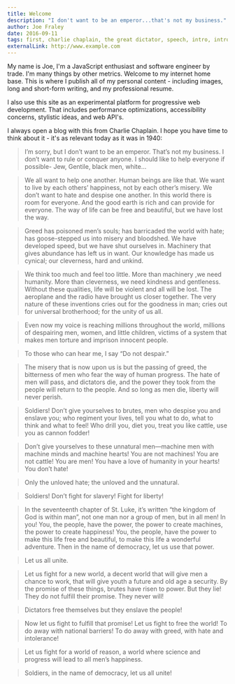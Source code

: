 ```yaml
---
title: Welcome
description: "I don't want to be an emperor...that's not my business."
author: Joe Fraley
date: 2016-09-11
tags: first, charlie chaplain, the great dictator, speech, intro, introduction
externalLink: http://www.example.com
---
```

My name is Joe, I'm a JavaScript enthusiast and software engineer by trade. I'm many things by other metrics. Welcome to my internet home base. This is where I publish all of my personal content - including images, long and short-form writing, and my professional resume.

I also use this site as an experimental platform for progressive web development. That includes performance optimizations, accessibility concerns, stylistic ideas, and web API's.

I always open a blog with this from Charlie Chaplain. I hope you have time to think about it - it's as relevant today as it was in 1940:

> I’m sorry, but I don’t want to be an emperor. That’s not my business. I don’t want to rule or conquer anyone. I should like to help everyone if possible- Jew, Gentile, black men, white…

> We all want to help one another. Human beings are like that. We want to live by each others’ happiness, not by each other’s misery. We don’t want to hate and despise one another. In this world there is room for everyone. And the good earth is rich and can provide for everyone. The way of life can be free and beautiful, but we have lost the way.

> Greed has poisoned men’s souls; has barricaded the world with hate; has goose-stepped us into misery and bloodshed. We have developed speed, but we have shut ourselves in. Machinery that gives abundance has left us in want. Our knowledge has made us cynical; our cleverness, hard and unkind.

> We think too much and feel too little. More than machinery ,we need humanity. More than cleverness, we need kindness and gentleness. Without these qualities, life will be violent and all will be lost. The aeroplane and the radio have brought us closer together. The very nature of these inventions cries out for the goodness in man; cries out for universal brotherhood; for the unity of us all.

> Even now my voice is reaching millions throughout the world, millions of despairing men, women, and little children, victims of a system that makes men torture and imprison innocent people.

> To those who can hear me, I say “Do not despair.”

> The misery that is now upon us is but the passing of greed, the bitterness of men who fear the way of human progress. The hate of men will pass, and dictators die, and the power they took from the people will return to the people. And so long as men die, liberty will never perish.

> Soldiers! Don’t give yourselves to brutes, men who despise you and enslave you; who regiment your lives, tell you what to do, what to think and what to feel! Who drill you, diet you, treat you like cattle, use you as cannon fodder!

> Don’t give yourselves to these unnatural men—machine men with machine minds and machine hearts! You are not machines! You are not cattle! You are men! You have a love of humanity in your hearts! You don’t hate!

> Only the unloved hate; the unloved and the unnatural.

> Soldiers! Don’t fight for slavery! Fight for liberty!

> In the seventeenth chapter of St. Luke, it’s written “the kingdom of God is within man”, not one man nor a group of men, but in all men! In you! You, the people, have the power, the power to create machines, the power to create happiness! You, the people, have the power to make this life free and beautiful, to make this life a wonderful adventure. Then in the name of democracy, let us use that power.

> Let us all unite.

> Let us fight for a new world, a decent world that will give men a chance to work, that will give youth a future and old age a security. By the promise of these things, brutes have risen to power. But they lie! They do not fulfill their promise. They never will!

> Dictators free themselves but they enslave the people!

> Now let us fight to fulfill that promise! Let us fight to free the world! To do away with national barriers! To do away with greed, with hate and intolerance!

> Let us fight for a world of reason, a world where science and progress will lead to all men’s happiness.

> Soldiers, in the name of democracy, let us all unite!
